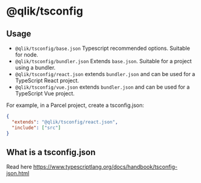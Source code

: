# @qlik/tsconfig

## Usage

- `@qlik/tsconfig/base.json` Typescript recommended options. Suitable for node.
- `@qlik/tsconfig/bundler.json` Extends `base.json`. Suitable for a project using a bundler.
- `@qlik/tsconfig/react.json` extends `bundler.json` and can be used for a TypeScript React project.
- `@qlik/tsconfig/vue.json` extends `bundler.json` and can be used for a TypeScript Vue project.

For example, in a Parcel project, create a tsconfig.json:

```json
{
  "extends": "@qlik/tsconfig/react.json",
  "include": ["src"]
}
```

## What is a tsconfig.json

Read here <https://www.typescriptlang.org/docs/handbook/tsconfig-json.html>
